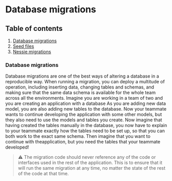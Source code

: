 # Database migrations

## Table of contents

1. [Database migrations](#database-migrations)
2. [Seed files](#seed-files)
3. [Nessie migrations](#nessie-migrations)

### Database migrations

Database migrations are one of the best ways of altering a database in a reproducible way. 
When running a migration, you can deploy a multitude of operation, including inserting data,
changing tables and schemas, and making sure that the same data schema is available for the whole team
across all the environments.
Imagine you are working in a team of two and you are creating an application with a database
As you are adding new data model, you are also adding new tables to the database. Now your teammate
wants to continue developing the application with some other models, but they also need to use the
models and tables you create. Now imagine that having created the tables manually in the database, you now have to explain to your teammate exactly how the tables need to be set up, so that you can both work to the exact
same schema. Then imagine that you want to continue with theapplication, but you need the tables that your teammate developed!

> ⚠️ The migration code should never reference any of the code or interfaces used in the rest of the application. This is to ensure that it will run the same migration at any time, no matter the state of the rest of the code at that time.